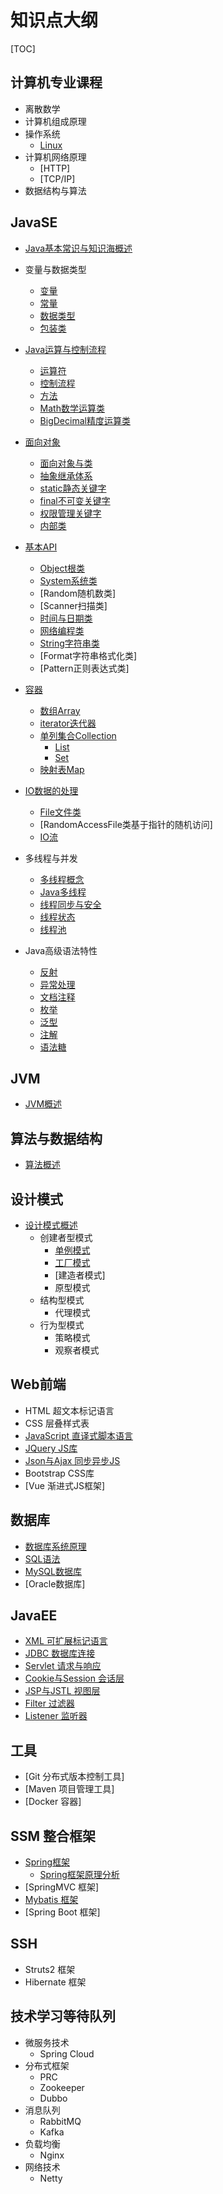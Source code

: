 # 知识点大纲

[TOC]


## 计算机专业课程

- 离散数学
- 计算机组成原理
- 操作系统
	- [Linux](计算机专业课程/src/dir/OperatingSystem/linux/Linux概述/ReadMe.md)
- 计算机网络原理
	- [HTTP]
	- [TCP/IP]
- 数据结构与算法

## JavaSE

- [Java基本常识与知识海概述](JavaSE/0Java基本常识/ReadMe.md)

- 变量与数据类型

  - [变量](JavaSE/1变量与数据类型/变量/ReadMe.md)
  - [常量](JavaSE/1变量与数据类型/常量/ReadMe.md)
  - [数据类型](JavaSE/1变量与数据类型/数据类型/ReadMe.md)
  - [包装类](JavaSE/1变量与数据类型/包装类/ReadMe.md)

- [Java运算与控制流程](JavaSE/2Java运算与控制流程)

  - [运算符](JavaSE/2Java运算与控制流程/1.运算符/ReadMe.md)
  - [控制流程](JavaSE/2Java运算与控制流程/2.控制流程/ReadMe.md)
  - [方法](JavaSE/2Java运算与控制流程/3.方法/ReadMe.md)
  - [Math数学运算类](JavaSE/2Java运算与控制流程/4.Math数学运算类/README.md)
  - [BigDecimal精度运算类](JavaSE/2Java运算与控制流程/5.BigDecimal精度运算类/ReadMe.md)

- [面向对象](JavaSE/3面向对象)
  - [面向对象与类](JavaSE/3面向对象/面向对象与类/ReadMe.md)
  - [抽象继承体系](JavaSE/3面向对象/抽象继承体系/ReadMe.md)
  - [static静态关键字](JavaSE/3面向对象/static静态关键字/ReadMe.md)
  - [final不可变关键字](JavaSE/3面向对象/final不可变关键字/ReadMe.md)
  - [权限管理关键字](JavaSE/3面向对象/权限管理关键字/ReadMe.md)
  - [内部类](JavaSE/3面向对象/内部类/ReadMe.md)

- [基本API](JavaSE/4基本API)
  - [Object根类](JavaSE/4基本API/Object根类/README.md)
  - [System系统类](JavaSE/4基本API/System系统类/README.md)
  - [Random随机数类]
  - [Scanner扫描类]
  - [时间与日期类](JavaSE/4基本API/时间与日期类/README.md)
  - [网络编程类](JavaSE/4基本API/网络编程类/README.md)
  - [String字符串类](JavaSE/4基本API/String字符串类/README.md)
  - [Format字符串格式化类]
  - [Pattern正则表达式类]

- [容器](JavaSE/5容器/ReadMe.md)

  - [数组Array](JavaSE/5容器/1.数组Array/README.md)
  - [iterator迭代器](JavaSE/5容器/iterator/ReadMe.md)
  - [单列集合Collection](JavaSE/5容器/2.单列集合Collection/ReadMe.md)
  	- [List](JavaSE/5容器/2.单列集合Collection/List/ReadMe.md)
  	- [Set](JavaSE/5容器/2.单列集合Collection/Set/ReadMe.md)
  - [映射表Map](JavaSE/5容器/3.映射表Map/ReadMe.md)

- [IO数据的处理](JavaSE/5容器/ReadMe.md)

  - [File文件类](JavaSE/6IO数据的处理/File文件类/ReadMe.md)
  - [RandomAccessFile类基于指针的随机访问]
  - [IO流](JavaSE/6IO数据的处理/IO流/ReadMe.md)

- 多线程与并发
  -   [多线程概念](JavaSE/7多线程与并发/多线程概念/ReadMe.md)
  -   [Java多线程](JavaSE/7多线程与并发/Java多线程/ReadMe.md)
  -   [线程同步与安全](JavaSE/7多线程与并发/线程同步与安全/ReadMe.md)
  -   [线程状态](JavaSE/7多线程与并发/线程状态/ReadMe.md)
  -   [线程池](JavaSE/7多线程与并发/线程池/ReadMe.md)

- Java高级语法特性
  - [反射](JavaSE/8Java高级语法特性/反射/ReadMe.md)
  - [异常处理](JavaSE/8Java高级语法特性/异常处理/ReadMe.md)
  - [文档注释](JavaSE/8Java高级语法特性/文档注释/ReadMe.md)
  - [枚举](JavaSE/8Java高级语法特性/枚举/ReadMe.md)
  - [泛型](JavaSE/8Java高级语法特性/泛型/ReadMe.md)
  - [注解](JavaSE/8Java高级语法特性/注解/ReadMe.md)
  - [语法糖](JavaSE/8Java高级语法特性/语法糖/ReadMe.md)

## JVM

- [JVM概述](JVM/ReadMe.md)

## 算法与数据结构

- [算法概述](算法与数据结构/ReadMe.md)

## 设计模式

- [设计模式概述](设计模式/ReadMe.md)
	- 创建者型模式
		- [单例模式](设计模式/创建型模式/单例模式/ReadMe.md)
		- [工厂模式](设计模式/创建型模式/工厂模式/ReadMe.md)
		- [建造者模式]
		- 原型模式
	- 结构型模式
		- 代理模式
	- 行为型模式
		- 策略模式
		- 观察者模式

## Web前端

- HTML 超文本标记语言
- CSS 层叠样式表
- [JavaScript 直译式脚本语言](Web前端/JavaScript/ReadMe.md)
- [JQuery JS库](Web前端/JQuery/ReadMe.md)
- [Json与Ajax 同步异步JS](Web前端/Ajax与Json/ReadMe.md)
- Bootstrap CSS库
- [Vue 渐进式JS框架]
	
## 数据库

- [数据库系统原理](数据库/1.数据库系统原理)
- [SQL语法](数据库/3.SQL语法)
- [MySQL数据库](数据库/2.MySQL)
- [Oracle数据库]


## JavaEE

- [XML 可扩展标记语言](JavaEE/src/main/directory/XML/ReadMe.md)
- [JDBC 数据库连接](JavaEE/src/main/directory/JDBC与数据库连接池/ReadMe.md)
- [Servlet 请求与响应](JavaEE/src/main/directory/Servlet/ReadMe.md)
- [Cookie与Session 会话层](JavaEE/src/main/directory/Cookie与Session/ReadMe.md)
- [JSP与JSTL 视图层](JavaEE/src/main/directory/JSP/ReadMe.md)
- [Filter 过滤器](JavaEE/src/main/directory/Filter与Listener/ReadMe.md)
- [Listener 监听器](JavaEE/src/main/directory/Filter与Listener/ReadMe.md)

## 工具

- [Git 分布式版本控制工具]
- [Maven 项目管理工具]
- [Docker 容器]

## SSM 整合框架

- [Spring框架](Spring/ReadMe.md)
	- [Spring框架原理分析](Spring/springIOC原理解析.md)
- [SpringMVC 框架]
- [Mybatis 框架](Mybatis/ReadMe.md)
- [Spring Boot 框架]

## SSH

- Struts2 框架
- Hibernate 框架

## 技术学习等待队列

- 微服务技术
	- Spring Cloud
- 分布式框架
	- PRC
	- Zookeeper
	- Dubbo
- 消息队列
	- RabbitMQ
	- Kafka
- 负载均衡
	- Nginx
- 网络技术
	- Netty